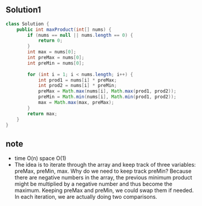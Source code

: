 ## Solution1
``` java
class Solution {
    public int maxProduct(int[] nums) {
        if (nums == null || nums.length == 0) {
            return 0;
        }
        int max = nums[0];
        int preMax = nums[0];
        int preMin = nums[0];
        
        for (int i = 1; i < nums.length; i++) {
            int prod1 = nums[i] * preMax;
            int prod2 = nums[i] * preMin;
            preMax = Math.max(nums[i], Math.max(prod1, prod2));
            preMin = Math.min(nums[i], Math.min(prod1, prod2));
            max = Math.max(max, preMax);
        } 
        return max;
    }
}
```

## note
* time O(n) space O(1)
* The idea is to iterate through the array and keep track of three variables: preMax, preMin, max. Why do we need to keep track 
preMin? Because there are negative numbers in the array, the previous minimum product might be multiplied by a negative number 
and thus become the maximum. Keeping preMax and preMin, we could swap them if needed. In each iteration, we are actually doing 
two comparisons.
